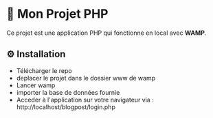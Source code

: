 # 📁 Mon Projet PHP

Ce projet est une application PHP qui fonctionne en local avec **WAMP**.


## ⚙️ Installation

- Télécharger le repo
- deplacer le projet dans le dossier www de wamp
- Lancer wamp
- importer la base de données fournie
- Acceder à l'application sur votre navigateur via : http://localhost/blogpost/login.php
